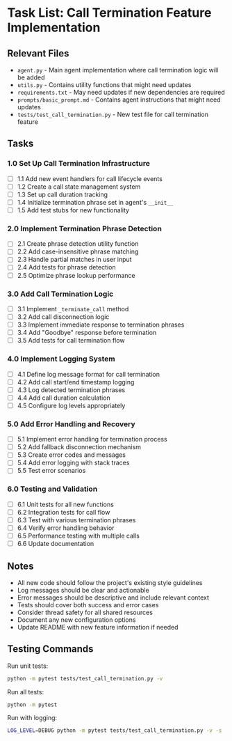 # Task List: Call Termination Feature Implementation

## Relevant Files

- `agent.py` - Main agent implementation where call termination logic will be added
- `utils.py` - Contains utility functions that might need updates
- `requirements.txt` - May need updates if new dependencies are required
- `prompts/basic_prompt.md` - Contains agent instructions that might need updates
- `tests/test_call_termination.py` - New test file for call termination feature

## Tasks

### 1.0 Set Up Call Termination Infrastructure
- [ ] 1.1 Add new event handlers for call lifecycle events
- [ ] 1.2 Create a call state management system
- [ ] 1.3 Set up call duration tracking
- [ ] 1.4 Initialize termination phrase set in agent's `__init__`
- [ ] 1.5 Add test stubs for new functionality

### 2.0 Implement Termination Phrase Detection
- [ ] 2.1 Create phrase detection utility function
- [ ] 2.2 Add case-insensitive phrase matching
- [ ] 2.3 Handle partial matches in user input
- [ ] 2.4 Add tests for phrase detection
- [ ] 2.5 Optimize phrase lookup performance

### 3.0 Add Call Termination Logic
- [ ] 3.1 Implement `_terminate_call` method
- [ ] 3.2 Add call disconnection logic
- [ ] 3.3 Implement immediate response to termination phrases
- [ ] 3.4 Add "Goodbye" response before termination
- [ ] 3.5 Add tests for call termination flow

### 4.0 Implement Logging System
- [ ] 4.1 Define log message format for call termination
- [ ] 4.2 Add call start/end timestamp logging
- [ ] 4.3 Log detected termination phrases
- [ ] 4.4 Add call duration calculation
- [ ] 4.5 Configure log levels appropriately

### 5.0 Add Error Handling and Recovery
- [ ] 5.1 Implement error handling for termination process
- [ ] 5.2 Add fallback disconnection mechanism
- [ ] 5.3 Create error codes and messages
- [ ] 5.4 Add error logging with stack traces
- [ ] 5.5 Test error scenarios

### 6.0 Testing and Validation
- [ ] 6.1 Unit tests for all new functions
- [ ] 6.2 Integration tests for call flow
- [ ] 6.3 Test with various termination phrases
- [ ] 6.4 Verify error handling behavior
- [ ] 6.5 Performance testing with multiple calls
- [ ] 6.6 Update documentation

## Notes

- All new code should follow the project's existing style guidelines
- Log messages should be clear and actionable
- Error messages should be descriptive and include relevant context
- Tests should cover both success and error cases
- Consider thread safety for all shared resources
- Document any new configuration options
- Update README with new feature information if needed

## Testing Commands

Run unit tests:
```bash
python -m pytest tests/test_call_termination.py -v
```

Run all tests:
```bash
python -m pytest
```

Run with logging:
```bash
LOG_LEVEL=DEBUG python -m pytest tests/test_call_termination.py -v -s
```
